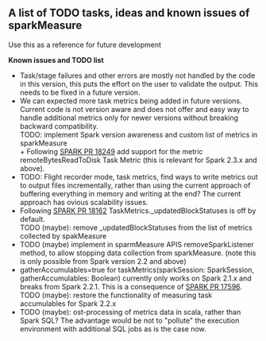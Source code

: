 ## A list of TODO tasks, ideas and known issues of sparkMeasure

Use this as a reference for future development


**Known issues and TODO list**
   * Task/stage failures and other errors are mostly not handled by the code in this version, this puts the effort
     on the user to validate the output. This needs to be fixed in a future version.
   * We can expected more task metrics being added in future versions. Current code is not version aware and does
     not offer and easy way to handle additional metrics only for newer versions without breaking backward compatibility.  
     TODO: implement Spark version awareness and custom list of metrics in sparkMeasure  
           + Following [SPARK PR 18249](https://github.com/apache/spark/pull/18249/files) add support for the metric 
     remoteBytesReadToDisk Task Metric (this is relevant for Spark 2.3.x and above).     
   * TODO: Flight recorder mode, task metrics, find ways to write metrics out to output files incrementally, 
     rather than using the current approach of buffering everything in memory and writing at the end? 
     The current approach has ovious scalability issues.
   * Following [SPARK PR 18162](https://github.com/apache/spark/pull/18162) TaskMetrics._updatedBlockStatuses 
     is off by default.  
     TODO (maybe): remove _updatedBlockStatuses from the list of metrics collected by spakMeasure
   * TODO (maybe) implement in sparmMeasure APIS removeSparkListener method, to allow stopping data collection 
     from sparkMeasure. (note this is only possible from Spark version 2.2 and above)
   * gatherAccumulables=true for taskMetrics(sparkSession: SparkSession, gatherAccumulables: Boolean) 
     currently only works on Spark 2.1.x and breaks from Spark 2.2.1. This is a consequence of
      [SPARK PR 17596](https://github.com/apache/spark/pull/17596).  
      TODO (maybe): restore the functionality of measuring task accumulables for Spark 2.2.x
   * TODO (maybe): ost-processing of metrics data in scala, rather than Spark SQL? 
     The advantage would be not to "pollute" the execution environment with additional SQL jobs as is the case now.
